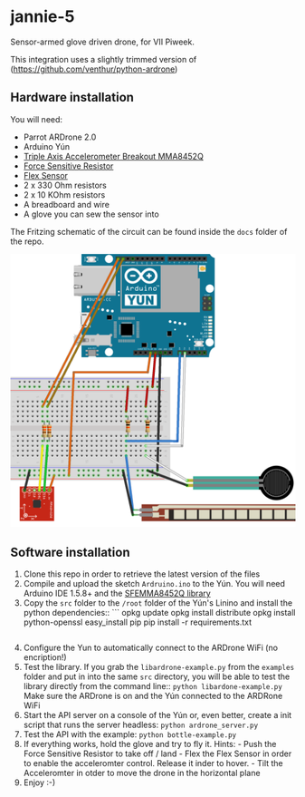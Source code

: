 jannie-5
========
Sensor-armed glove driven drone, for VII Piweek.

This integration uses a slightly trimmed version of (https://github.com/venthur/python-ardrone)

Hardware installation
---------------------

You will need:
- Parrot ARDrone 2.0
- Arduino Yún
- [Triple Axis Accelerometer Breakout MMA8452Q](https://www.sparkfun.com/products/12756)
- [Force Sensitive Resistor](https://www.sparkfun.com/products/9375)
- [Flex Sensor](https://www.sparkfun.com/products/8606)
- 2 x 330 Ohm resistors
- 2 x 10 KOhm resistors
- A breadboard and wire
- A glove you can sew the sensor into

The Fritzing schematic of the circuit can be found inside the `docs` folder of the repo.

![alt text](https://github.com/yamila-moreno/jannie-5/blob/master/docs/schematic_bb.png "Fritzing schematic")

Software installation
---------------------
1. Clone this repo in order to retrieve the latest version of the files
2. Compile and upload the sketch `Ardruino.ino` to the Yún. You will need Arduino IDE 1.5.8+ and the [SFEMMA8452Q library](https://github.com/sparkfun/MMA8452_Accelerometer/tree/master/Firmware/libraries/SFE_MMA8452Q)
3. Copy the `src` folder to the `/root` folder of the Yún's Linino and install the python dependencies::
       ```
       opkg update
       opkg install distribute
       opkg install python-openssl
       easy_install pip
      pip install -r requirements.txt
      ```
4. Configure the Yun to automatically connect to the ARDrone WiFi (no encription!)
5. Test the library. If you grab the `libardrone-example.py` from the `examples` folder and put in into the same `src` directory, you will be able to test the library directly from the command line::
       ```
      python libardone-example.py
       ```
   Make sure the ARDrone is on and the Yún connected to the ARDRone WiFi
6. Start the API server on a console of the Yún or, even better, create a init script that runs the server headless:
       ```
       python ardrone_server.py
       ```
7. Test the API with the example:
       ```
       python bottle-example.py
       ```
8. If everything works, hold the glove and try to fly it. Hints:
       - Push the Force Sensitive Resistor to take off / land
       - Flex the Flex Sensor in order to enable the acceleromter control. Release it inder to hover.
       - Tilt the Acceleromter in otder to move the drone in the horizontal plane
9. Enjoy :-)
